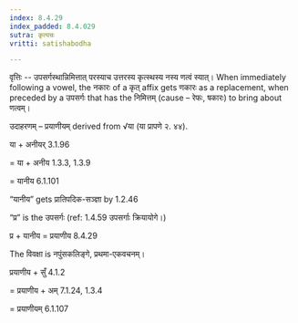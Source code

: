 ```yaml
---
index: 8.4.29
index_padded: 8.4.029
sutra: कृत्यचः
vritti: satishabodha

---
```

वृत्तिः -- उपसर्गस्थान्निमित्तात् परस्याच उत्तरस्य कृत्स्थस्य नस्य णत्वं स्यात्। When immediately following a vowel, the नकारः of a कृत् affix gets णकारः as a replacement, when preceded by a उपसर्गः that has the निमित्तम् (cause – रेफः, षकारः) to bring about णत्वम्।


उदाहरणम् – प्रयाणीयम् derived from √या (या प्रापणे २. ४४).


या + अनीयर् 3.1.96

= या + अनीय 1.3.3, 1.3.9

= यानीय 6.1.101

“यानीय” gets प्रातिपदिक-सञ्ज्ञा by 1.2.46

“प्र” is the उपसर्गः (ref: 1.4.59 उपसर्गाः क्रियायोगे।)

प्र + यानीय = प्रयाणीय 8.4.29


The विवक्षा is नपुंसकलिङ्गे, प्रथमा-एकवचनम्।

प्रयाणीय + सुँ 4.1.2

= प्रयाणीय + अम् 7.1.24, 1.3.4

= प्रयाणीयम् 6.1.107